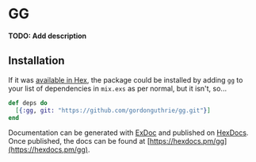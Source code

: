 # GG

**TODO: Add description**

## Installation

If it was [available in Hex](https://hex.pm/docs/publish), the package could be installed
by adding `gg` to your list of dependencies in `mix.exs` as per normal, but it isn't, so...

```elixir
def deps do
  [{:gg, git: "https://github.com/gordonguthrie/gg.git"}]
end
```

Documentation can be generated with [ExDoc](https://github.com/elixir-lang/ex_doc)
and published on [HexDocs](https://hexdocs.pm). Once published, the docs can
be found at [https://hexdocs.pm/gg](https://hexdocs.pm/gg).
